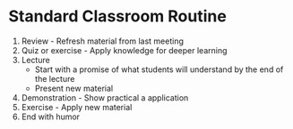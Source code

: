 # Standard Classroom Routine

1. Review - Refresh material from last meeting
2. Quiz or exercise - Apply knowledge for deeper learning
3. Lecture
    - Start with a promise of what students will understand by the end of the lecture
    - Present new material
4. Demonstration - Show practical a application
5. Exercise - Apply new material
6. End with humor
